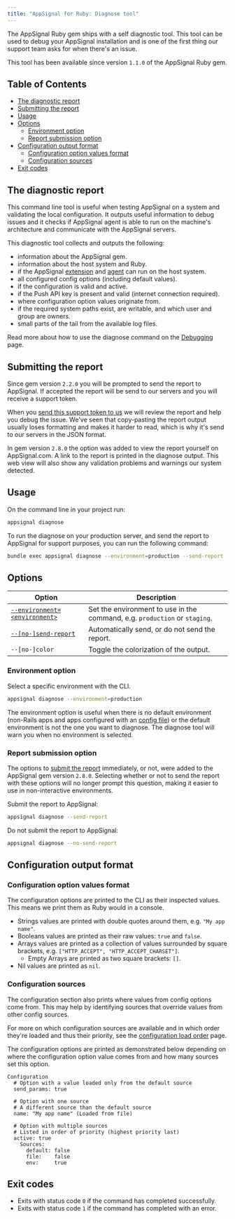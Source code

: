 ```yaml
---
title: "AppSignal for Ruby: Diagnose tool"
---
```


The AppSignal Ruby gem ships with a self diagnostic tool. This tool can be used to debug your AppSignal installation and is one of the first thing our support team asks for when there's an issue.

This tool has been available since version `1.1.0` of the AppSignal Ruby gem.

## Table of Contents

- [The diagnostic report](#the-diagnostic-report)
- [Submitting the report](#submitting-the-report)
- [Usage](#usage)
- [Options](#options)
  - [Environment option](#environment-option)
  - [Report submission option](#report-submission-option)
- [Configuration output format](#configuration-output-format)
  - [Configuration option values format](#configuration-option-values-format)
  - [Configuration sources](#configuration-sources)
- [Exit codes](#exit-codes)

## The diagnostic report

This command line tool is useful when testing AppSignal on a system and validating the local configuration. It outputs useful information to debug issues and it checks if AppSignal agent is able to run on the machine's architecture and communicate with the AppSignal servers.

This diagnostic tool collects and outputs the following:

- information about the AppSignal gem.
- information about the host system and Ruby.
- if the AppSignal [extension](/appsignal/how-appsignal-operates.html#extension) and [agent](/appsignal/how-appsignal-operates.html#agent) can run on the host system.
- all configured config options (including default values).
- if the configuration is valid and active.
- if the Push API key is present and valid (internet connection required).
- where configuration option values originate from.
- if the required system paths exist, are writable, and which user and group are owners.
- small parts of the tail from the available log files.

Read more about how to use the diagnose command on the [Debugging][debugging] page.

## Submitting the report

Since gem version `2.2.0` you will be prompted to send the report to AppSignal. If accepted the report will be send to our servers and you will receive a support token.

When you [send this support token to us](mailto:support@appsignal.com) we will review the report and help you debug the issue. We've seen that copy-pasting the report output usually loses formatting and makes it harder to read, which is why it's send to our servers in the JSON format.

In gem version `2.8.0` the option was added to view the report yourself on AppSignal.com. A link to the report is printed in the diagnose output. This web view will also show any validation problems and warnings our system detected.

## Usage

On the command line in your project run:

```bash
appsignal diagnose
```

To run the diagnose on your production server, and send the report to AppSignal for support purposes, you can run the following command:

```bash
bundle exec appsignal diagnose --environment=production --send-report
```

## Options

| Option         | Description                            |
| -------------- | -------------------------------------- |
| [`--environment=<environment>`](#environment-option) | Set the environment to use in the command, e.g. `production` or `staging`. |
| [`--[no-]send-report`](#report-submission-option) | Automatically send, or do not send the report. |
| `--[no-]color` | Toggle the colorization of the output. |

### Environment option

Select a specific environment with the CLI.

```bash
appsignal diagnose --environment=production
```

The environment option is useful when there is no default environment (non-Rails apps and apps configured with an [config file](/ruby/configuration/load-order.html#file)) or the default environment is not the one you want to diagnose. The diagnose tool will warn you when no environment is selected.

### Report submission option

The options to [submit the report](#submitting-the-report) immediately, or not, were added to the AppSignal gem version `2.8.0`. Selecting whether or not to send the report with these options will no longer prompt this question, making it easier to use in non-interactive environments.

Submit the report to AppSignal:

```bash
appsignal diagnose --send-report
```

Do not submit the report to AppSignal:

```bash
appsignal diagnose --no-send-report
```

## Configuration output format

### Configuration option values format

The configuration options are printed to the CLI as their inspected values. This means we print them as Ruby would in a console.

- Strings values are printed with double quotes around them, e.g. `"My app name"`.
- Booleans values are printed as their raw values: `true` and `false`.
- Arrays values are printed as a collection of values surrounded by square brackets, e.g. `["HTTP_ACCEPT", "HTTP_ACCEPT_CHARSET"]`.
  - Empty Arrays are printed as two square brackets: `[]`.
- Nil values are printed as `nil`.

### Configuration sources

The configuration section also prints where values from config options come from. This may help by identifying sources that override values from other config sources.

For more on which configuration sources are available and in which order they're loaded and thus their priority, see the [configuration load order](/ruby/configuration/load-order.html) page.

The configuration options are printed as demonstrated below depending on where the configuration option value comes from and how many sources set this option.

```
Configuration
  # Option with a value loaded only from the default source
  send_params: true

  # Option with one source
  # A different source than the default source
  name: "My app name" (Loaded from file)

  # Option with multiple sources
  # Listed in order of priority (highest priority last)
  active: true
    Sources:
      default: false
      file:    false
      env:     true
```

## Exit codes

- Exits with status code `0` if the command has completed successfully.
- Exits with status code `1` if the command has completed with an error.

[debugging]: /support/debugging.html
